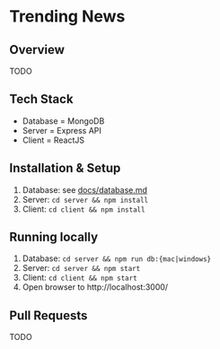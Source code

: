 # Trending News

## Overview

TODO

## Tech Stack

- Database = MongoDB
- Server = Express API
- Client = ReactJS

## Installation & Setup

1. Database: see [docs/database.md](./docs/database.md)
1. Server: `cd server && npm install`
1. Client: `cd client && npm install`

## Running locally

1. Database: `cd server && npm run db:{mac|windows}`
1. Server: `cd server && npm start`
1. Client: `cd client && npm start`
1. Open browser to http://localhost:3000/

## Pull Requests

TODO
